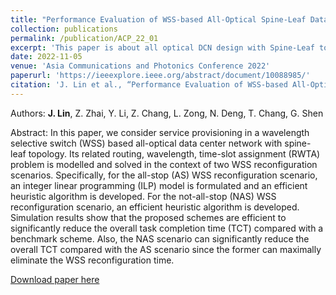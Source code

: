 ```yaml
---
title: "Performance Evaluation of WSS-based All-Optical Spine-Leaf Data Center Network"
collection: publications
permalink: /publication/ACP_22_01
excerpt: 'This paper is about all optical DCN design with Spine-Leaf topology and uni-cast services.'
date: 2022-11-05
venue: 'Asia Communications and Photonics Conference 2022'
paperurl: 'https://ieeexplore.ieee.org/abstract/document/10088985/'
citation: 'J. Lin et al., “Performance Evaluation of WSS-based All-Optical Spine-Leaf Data Center Network,” in Proc. Asia Communications and Photonics Conference (ACP), 2022, pp. 1-6.'
---
```


Authors: **J. Lin**, Z. Zhai, Y. Li, Z. Chang, L. Zong, N. Deng, T. Chang, G. Shen

Abstract: In this paper, we consider service provisioning in a wavelength selective switch (WSS) based all-optical data center network with spine-leaf topology. Its related routing, wavelength, time-slot assignment (RWTA) problem is modelled and solved in the context of two WSS reconfiguration scenarios. Specifically, for the all-stop (AS) WSS reconfiguration scenario, an integer linear programming (ILP) model is formulated and an efficient heuristic algorithm is developed. For the not-all-stop (NAS) WSS reconfiguration scenario, an efficient heuristic algorithm is developed. Simulation results show that the proposed schemes are efficient to significantly reduce the overall task completion time (TCT) compared with a benchmark scheme. Also, the NAS scenario can significantly reduce the overall TCT compared with the AS scenario since the former can maximally eliminate the WSS reconfiguration time. 

[Download paper here](https://ieeexplore.ieee.org/abstract/document/10088985/)
